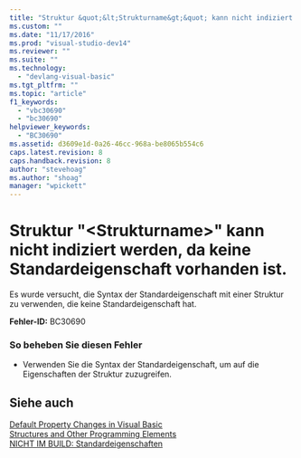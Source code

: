 ```yaml
---
title: "Struktur &quot;&lt;Strukturname&gt;&quot; kann nicht indiziert werden, da keine Standardeigenschaft vorhanden ist. | Microsoft Docs"
ms.custom: ""
ms.date: "11/17/2016"
ms.prod: "visual-studio-dev14"
ms.reviewer: ""
ms.suite: ""
ms.technology: 
  - "devlang-visual-basic"
ms.tgt_pltfrm: ""
ms.topic: "article"
f1_keywords: 
  - "vbc30690"
  - "bc30690"
helpviewer_keywords: 
  - "BC30690"
ms.assetid: d3609e1d-0a26-46cc-968a-be8065b554c6
caps.latest.revision: 8
caps.handback.revision: 8
author: "stevehoag"
ms.author: "shoag"
manager: "wpickett"
---
```

# Struktur &quot;&lt;Strukturname&gt;&quot; kann nicht indiziert werden, da keine Standardeigenschaft vorhanden ist.
Es wurde versucht, die Syntax der Standardeigenschaft mit einer Struktur zu verwenden, die keine Standardeigenschaft hat.  
  
 **Fehler\-ID:** BC30690  
  
### So beheben Sie diesen Fehler  
  
-   Verwenden Sie die Syntax der Standardeigenschaft, um auf die Eigenschaften der Struktur zuzugreifen.  
  
## Siehe auch  
 [Default Property Changes in Visual Basic](http://msdn.microsoft.com/de-de/9b8cfad7-40ac-4b83-affb-1ff781755a4c)   
 [Structures and Other Programming Elements](../../visual-basic/programming-guide/language-features/data-types/structures-and-other-programming-elements.md)   
 [NICHT IM BUILD: Standardeigenschaften](http://msdn.microsoft.com/de-de/a70f2a27-8176-4858-935e-f25afdd43ab5)